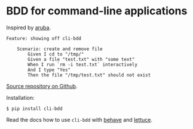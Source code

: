 <h1>BDD for command-line applications</h1>

Inspired by [aruba](https://github.com/cucumber/aruba/).

```gherkin
Feature: showing off cli-bdd

    Scenario: create and remove file
        Given I cd to "/tmp/"
        Given a file "test.txt" with "some text"
        When I run `rm -i test.txt` interactively
        And I type "Yes"
        Then the file "/tmp/test.txt" should not exist
```


[Source repository on Github](https://github.com/chibisov/cli-bdd).

Installation:

```
$ pip install cli-bdd
```

Read the docs how to use `cli-bdd` with [behave](/behave/) and [lettuce](/lettuce/).
